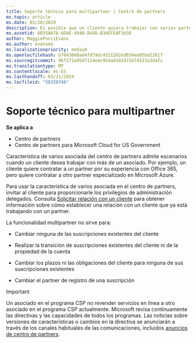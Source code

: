 ```yaml
---
title: Soporte técnico para multipartner | Centro de partners
ms.topic: article
ms.date: 03/20/2019
description: Es posible que un cliente quiera trabajar con varios partners especializados en distintos servicios en el programa Proveedor de soluciones en la nube.
ms.assetid: 6835AA78-6DAE-4940-844D-B3AEFEAF3630
author: MaggiePucciEvans
ms.author: evansma
ms.localizationpriority: medium
ms.openlocfilehash: b7843049ad4fd79dc4331262ed034ee05bd2281f
ms.sourcegitcommit: 9bf271e05d7114e4c954a8102471b74323a3dafc
ms.translationtype: MT
ms.contentlocale: es-ES
ms.lasthandoff: 03/21/2019
ms.locfileid: "58320748"
---
```

# <a name="multi-partner-support"></a>Soporte técnico para multipartner

**Se aplica a**

-  Centro de partners
-  Centro de partners para Microsoft Cloud for US Government

Característica de varios asociada del centro de partners admite escenarios cuando un cliente desea trabajar con más de un asociado. Por ejemplo, un cliente quiere contratar a un partner por su experiencia con Office 365, pero quiere contratar a otro partner especializado en Microsoft Azure.

Para usar la característica de varios asociada en el centro de partners, invitar al cliente para proporcionarle los privilegios de administración delegados. Consulta [Solicitar relación con un cliente](request-a-relationship-with-a-customer.md) para obtener información sobre cómo establecer una relación con un cliente que ya está trabajando con un partner.

La funcionalidad multipartner no sirve para:

- Cambiar ninguna de las suscripciones existentes del cliente

- Realizar la transición de suscripciones existentes del cliente ni de la propiedad de la cuenta

- Cambiar los plazos ni las obligaciones del cliente para ninguna de sus suscripciones existentes

- Cambiar el partner de registro de una suscripción

> [!IMPORTANT]  
> Un asociado en el programa CSP no revender servicios en línea a otro asociado en el programa CSP actualmente. Microsoft revisa continuamente las directivas y las capacidades de todos los programas. Las noticias sobre versiones de características o cambios en la directiva se anunciarán a través de los canales habituales de las comunicaciones, incluidos [anuncios de centro de partners](https://partner.microsoft.com/en-us/pcv/announcements).